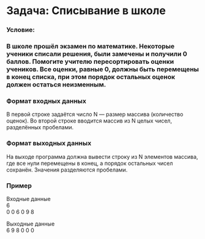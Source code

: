# Задача: Списывание в школе
### Условие: 
### В школе прошёл экзамен по математике. Некоторые ученики списали решения, были замечены и получили 0 баллов. Помогите учителю пересортировать оценки учеников. Все оценки, равные 0, должны быть перемещены в конец списка, при этом порядок остальных оценок должен остаться неизменным.

### Формат входных данных
В первой строке задаётся число N — размер массива (количество оценок).
Во второй строке вводится массив из N целых чисел, разделённых пробелами.

### Формат выходных данных
На выходе программа должна вывести строку из N элементов массива, где все нули перемещены в конец, а порядок остальных чисел сохранён. Значения разделяются пробелами.

### Пример
Входные данные  
6  
0 0 6 0 9 8

Выходные данные  
6 9 8 0 0 0

